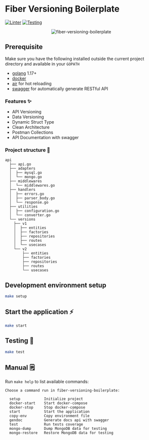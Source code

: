 # Fiber Versioning Boilerplate
[![Linter](https://github.com/aofdev/fiber-versioning-boilerplate/workflows/Lint/badge.svg)](https://github.com/aofdev/fiber-versioning-boilerplate/actions)
[![Testing](https://github.com/aofdev/fiber-versioning-boilerplate/workflows/Testing/badge.svg)](https://github.com/aofdev/fiber-versioning-boilerplate/actions)

<p align="center">
    <img src="demo.gif" alt="fiber-versioning-boilerplate">
</p>

## Prerequisite

Make sure you have the following installed outside the current project directory and available in your `GOPATH`

- [golang](https://golang.org) 1.17+
- [docker](https://www.docker.com/get-started)
- [air](https://github.com/cosmtrek/air) for hot reloading
- [swagger](https://github.com/swaggo/swag) for automatically generate RESTful API

### Features ✨ 
- API Versioning
- Data Versioning
- Dynamic Struct Type
- Clean Architecture
- Postman Collections
- API Documentation with swagger

### Project structure 📁
```
api
  ├── api.go
  ├── adapters
  │  ├── mysql.go
  │  └── mongo.go
  ├── middlewares
  │  └── middlewares.go
  ├── handlers
  │  ├── errors.go
  │  ├── parser_body.go
  │  └── response.go
  ├── utilities
  │  ├── configuration.go
  │  └── converter.go
  └── versions
    ├── v1
    │  ├── entities
    │  ├── factories
    │  ├── repositories
    │  ├── routes
    │  └── usecases
    └── v2
        ├── entities
        ├── factories
        ├── repositories
        ├── routes
        └── usecases
```

## Development environment setup

```sh
make setup
```

## Start the application ⚡️

```sh
make start
```
## Testing 🧪

```sh
make test
```

## Manual 🗒️

Run `make help` to list available commands:

```text
Choose a command run in fiber-versioning-boilerplate:

  setup           Initialize project
  docker-start    Start docker-compose
  docker-stop     Stop docker-compose
  start           Start the application
  copy-env        Copy environment file
  gendoc          Generate docs api with swagger
  test            Run tests coverage
  mongo-dump      Dump MongoDB data for testing
  mongo-restore   Restore MongoDB data for testing

```
